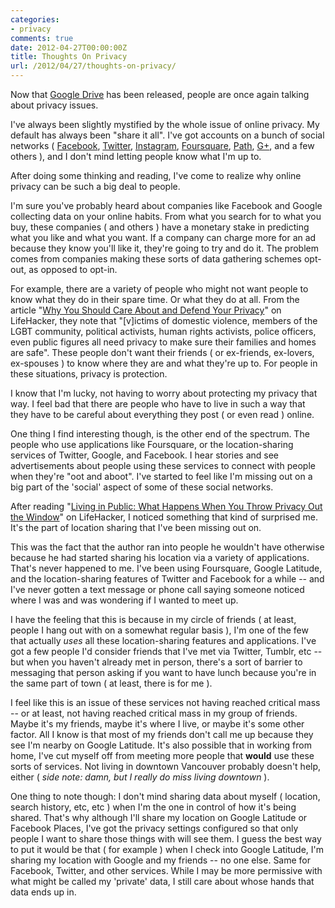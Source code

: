 ```yaml
---
categories:
- privacy
comments: true
date: 2012-04-27T00:00:00Z
title: Thoughts On Privacy
url: /2012/04/27/thoughts-on-privacy/
---
```


Now that [Google Drive](https://drive.google.com/) has been released, people are once again talking about privacy issues.

I've always been slightly mystified by the whole issue of online privacy. My default has always been "share it all". I've got accounts on a bunch of social networks ( [Facebook](http://www.facebook.com/sean.patrick.hagen), [Twitter](http://twitter.com/seanhagen), [Instagram](http://instagrid.me/seanhagen/), [Foursquare](https://foursquare.com/seanhagen), [Path](http://www.path.com/), [G+](https://plus.google.com/102331710139777622213/posts), and a few others ), and I don't mind letting people know what I'm up to.

After doing some thinking and reading, I've come to realize why online privacy can be such a big deal to people.

<!--more-->

I'm sure you've probably heard about companies like Facebook and Google collecting data on your online habits. From what you search for to what you buy, these companies ( and others ) have a monetary stake in predicting what you like and what you want. If a company can charge more for an ad because they know you'll like it, they're going to try and do it. The problem comes from companies making these sorts of data gathering schemes opt-out, as opposed to opt-in.

For example, there are a variety of people who might not want people to know what they do in their spare time. Or what they do at all. From the article "[Why You Should Care About and Defend Your Privacy](http://lifehacker.com/5904966/why-you-should-care-about-and-defend-your-privacy)" on LifeHacker, they note that "[v]ictims of domestic violence, members of the LGBT community, political activists, human rights activists, police officers, even public figures all need privacy to make sure their families and homes are safe". These people don't want their friends ( or ex-friends, ex-lovers, ex-spouses ) to know where they are and what they're up to. For people in these situations, privacy is protection.

I know that I'm lucky, not having to worry about protecting my privacy that way. I feel bad that there are people who have to live in such a way that they have to be careful about everything they post ( or even read ) online.

One thing I find interesting though, is the other end of the spectrum. The people who use applications like Foursquare, or the location-sharing services of Twitter, Google, and Facebook. I hear stories and see advertisements about people using these services to connect with people when they're "oot and aboot". I've started to feel like I'm missing out on a big part of the 'social' aspect of some of these social networks.

After reading "[Living in Public: What Happens When You Throw Privacy Out the Window](http://lifehacker.com/5905347/living-in-public-what-happens-when-you-throw-privacy-out-the-window)" on LifeHacker, I noticed something that kind of surprised me. It's the part of location sharing that I've been missing out on.

This was the fact that the author ran into people he wouldn't have otherwise because he had started sharing his location via a variety of applications. That's never happened to me. I've been using Foursquare, Google Latitude, and the location-sharing features of Twitter and Facebook for a while -- and I've never gotten a text message or phone call saying someone noticed where I was and was wondering if I wanted to meet up.

I have the feeling that this is because in my circle of friends ( at least, people I hang out with on a somewhat regular basis ), I'm one of the few that actually _uses_ all these location-sharing features and applications. I've got a few people I'd consider friends that I've met via Twitter, Tumblr, etc -- but when you haven't already met in person, there's a sort of barrier to messaging that person asking if you want to have lunch because you're in the same part of town ( at least, there is for me ).

I feel like this is an issue of these services not having reached critical mass -- or at least, not having reached critical mass in my group of friends. Maybe it's my friends, maybe it's where I live, or maybe it's some other factor. All I know is that most of my friends don't call me up because they see I'm nearby on Google Latitude. It's also possible that in working from home, I've cut myself off from meeting more people that **would** use these sorts of services. Not living in downtown Vancouver probably doesn't help, either ( _side note: damn, but I really do miss living downtown_ ).

One thing to note though: I don't mind sharing data about myself ( location, search history, etc, etc ) when I'm the one in control of how it's being shared. That's why although I'll share my location on Google Latitude or Facebook Places, I've got the privacy settings configured so that only people I want to share those things with will see them. I guess the best way to put it would be that ( for example ) when I check into Google Latitude, I'm sharing my location with Google and my friends -- no one else. Same for Facebook, Twitter, and other services. While I may be more permissive with what might be called my 'private' data, I still care about whose hands that data ends up in.
